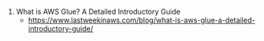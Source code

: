 
1. What is AWS Glue? A Detailed Introductory Guide
    - https://www.lastweekinaws.com/blog/what-is-aws-glue-a-detailed-introductory-guide/